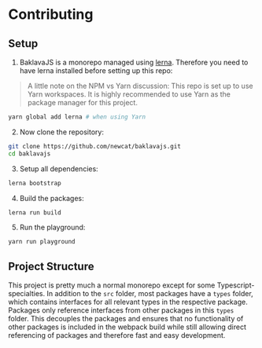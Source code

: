 # Contributing

## Setup

1. BaklavaJS is a monorepo managed using [lerna](https://github.com/lerna/lerna). Therefore you need to have lerna installed before setting up this repo:

> A little note on the NPM vs Yarn discussion: This repo is set up to use Yarn workspaces. It is highly recommended to use Yarn as the package manager for this project.

```bash
yarn global add lerna # when using Yarn
```

2. Now clone the repository:

```bash
git clone https://github.com/newcat/baklavajs.git
cd baklavajs
```

3. Setup all dependencies:

```bash
lerna bootstrap
```

4. Build the packages:

```bash
lerna run build
```

5. Run the playground:

```bash
yarn run playground
```

## Project Structure
This project is pretty much a normal monorepo except for some Typescript-specialties. In addition to the `src` folder, most packages have a `types` folder, which contains interfaces for all relevant types in the respective package. Packages only reference interfaces from other packages in this `types` folder. This decouples the packages and ensures that no functionality of other packages is included in the webpack build while still allowing direct referencing of packages and therefore fast and easy development.
